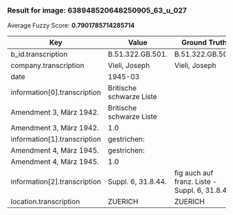### Result for image: 638948520648250905_63_u_027
Average Fuzzy Score: **0.7901785714285714**
<small>

| Key | Value | Ground Truth | Score |
| --- | --- | --- | --- |
| b_id.transcription | B.51.322.GB.501. | B.51.322.GB.501. | 1.0 |
| company.transcription | Vieli, Joseph | Vieli, Joseph | 1.0 |
| date | 1945-03 |  | 0.0 |
| information[0].transcription | Britische schwarze Liste
Amendment 3, März 1942. | Britische schwarze Liste
Amendment 3, März 1942. | 1.0 |
| information[1].transcription | gestrichen:
Amendment 4, März 1945. | gestrichen:
Amendment 4, März 1945. | 1.0 |
| information[2].transcription | Suppl. 6, 31.8.44. | fig auch auf franz. Liste - Suppl. 6, 31.8.45. | 0.53125 |
| location.transcription | ZUERICH | ZUERICH | 1.0 |

</small>
